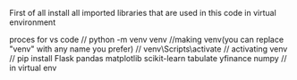 First of all install all imported libraries that are used in this code in virtual environment

proces for vs code
//  python -m venv venv  //making venv(you can replace "venv" with any name you prefer)
// venv\Scripts\activate  // activating venv
// pip install Flask pandas matplotlib scikit-learn tabulate yfinance numpy // in virtual env
